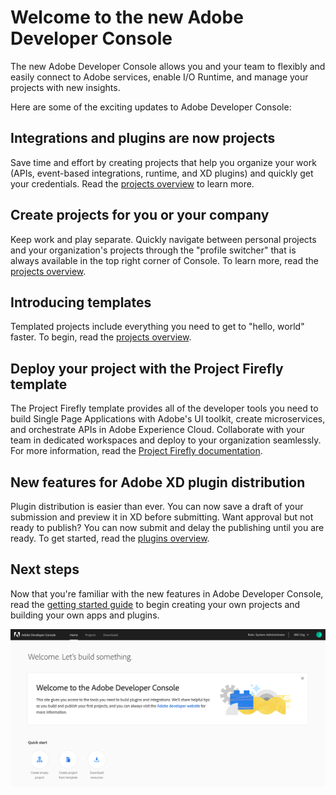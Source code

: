# Welcome to the new Adobe Developer Console

The new Adobe Developer Console allows you and your team to flexibly and easily connect to Adobe services, enable I/O Runtime, and manage your projects with new insights. 

Here are some of the exciting updates to Adobe Developer Console:

## Integrations and plugins are now projects
    
Save time and effort by creating projects that help you organize your work (APIs, event-based integrations, runtime, and XD plugins) and quickly get your credentials. Read the [projects overview](projects.md) to learn more.

## Create projects for you or your company  
    
Keep work and play separate. Quickly navigate between personal projects and your organization's projects through the "profile switcher" that is always available in the top right corner of Console. To learn more, read the [projects overview](projects.md).

## Introducing templates

Templated projects include everything you need to get to "hello, world" faster. To begin, read the [projects overview](projects.md).

## Deploy your project with the Project Firefly template

The Project Firefly template provides all of the developer tools you need to build Single Page Applications with Adobe's UI toolkit, create microservices, and orchestrate APIs in Adobe Experience Cloud. Collaborate with your team in dedicated workspaces and deploy to your organization seamlessly. For more information, read the [Project Firefly documentation](https://www.adobe.io/apis/experienceplatform/project-firefly/).

## New features for Adobe XD plugin distribution

Plugin distribution is easier than ever. You can now save a draft of your submission and preview it in XD before submitting. Want approval but not ready to publish? You can now submit and delay the publishing until you are ready. To get started, read the [plugins overview](plugins.md).

## Next steps

Now that you're familiar with the new features in Adobe Developer Console, read the [getting started guide](getting-started.md) to begin creating your own projects and building your own apps and plugins.

![](images/developer-console-home.png)


